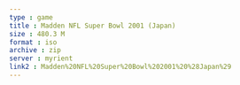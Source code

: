 ```yaml
---
type : game
title : Madden NFL Super Bowl 2001 (Japan)
size : 480.3 M
format : iso
archive : zip
server : myrient
link2 : Madden%20NFL%20Super%20Bowl%202001%20%28Japan%29
---
```

